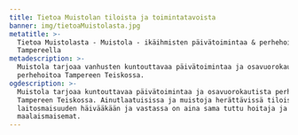 ```yaml
---
title: Tietoa Muistolan tiloista ja toimintatavoista
banner: img/tietoaMuistolasta.jpg
metatitle: >-
  Tietoa Muistolasta - Muistola - ikäihmisten päivätoimintaa & perhehoitoa
  Tampereella
metadescription: >-
  Muistola tarjoaa vanhusten kuntouttavaa päivätoimintaa ja osavuorokautista
  perhehoitoa Tampereen Teiskossa. 
ogdescription: >-
  Muistola tarjoaa kuntouttavaa päivätoimintaa ja osavuorokautista perhehoitoa
  Tampereen Teiskossa. Ainutlaatuisissa ja muistoja herättävissä tiloissa ei ole
  laitosmaisuuden häivääkään ja vastassa on aina sama tuttu hoitaja ja kauniit
  maalaismaisemat.
---
```


